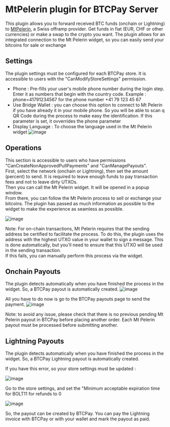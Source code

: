 # MtPelerin plugin for BTCPay Server
This plugin allows you to forward received BTC funds (onchain or Lightning) to <a href="https://www.mtpelerin.com/" target="_blank">MtPelerin</a>, a Swiss offramp provider. Get funds in fiat (EUR, CHF or other currencies) or make a swap to the crypto you want.
The plugin allows for an integrated connection to the Mt Pelerin widget, so you can easily send your bitcoins for sale or exchange

## Settings

The plugin settings must be configured for each BTCPay store. It is accessible to users with the "CanModifyStoreSettings" permission.
- Phone : Pre-fills your user's mobile phone number during the login step. Enter it as numbers that begin with the country code. Example : phone=41791234567 for the phone number +41 79 123 45 67
- Use Bridge Wallet : you can choose this option to connect to Mt Pelerin if you have already it in your mobile phone. So you will be able to scan q QR Code during the process to make easy the identification. If this parameter is set, it ovverrides the phone parameter
- Display Language : To choose the language used in the Mt Pelerin widget
![image](https://github.com/user-attachments/assets/dc64e1bb-89e5-4fcb-9235-2c56c96fe96f)

## Operations

This section is accessible to users who have permissions "CanCreateNonApprovedPullPayments" and "CanManagePayouts".<br/>
First, select the network (onchain or Lightning), then set the amount (percent) to send. It is required to leave enough funds to pay transaction fees and not to leave dirty UTXOs.<br/>
Then you can call the Mt Pelerin widget. It will be opened in a popup window.<br/>
From there, you can follow the Mt Pelerin process to sell or exchange your bitcoins. The plugin has passed as much information as possible to the widget to make the experience as seamless as possible.

![image](https://github.com/user-attachments/assets/08b6fe11-72ed-4ae8-aad4-a6648c243d59)

Note: For on-chain transactions, Mt Pelerin requires that the sending address be certified to facilitate the process. To do this, the plugin uses the address with the highest UTXO value in your wallet to sign a message. This is done automatically, but you'll need to ensure that this UTXO will be used in the sending transaction.<br/>
If this fails, you can manually perform this process via the widget.

## Onchain Payouts

The plugin detects automatically when you have finished the process in the widget.
So, a BTCPay payout is automatically created.
![image](https://github.com/user-attachments/assets/190e2229-44a1-4d67-b288-c8b9976a89d6)

All you have to do now is go to the BTCPay payouts page to send the payment.
![image](https://github.com/user-attachments/assets/6eb429a1-7940-4b63-b974-1116014844df)

Note: to avoid any issue, please check that there is no previous pending Mt Pelerin payout in BTCPay before placing another order. Each Mt Pelerin payout must be processed before submitting another.

## Lightning Payouts

The plugin detects automatically when you have finished the process in the widget.
So, a BTCPay Lightning payout is automatically created.

If you have this error, so your store settings must be updated :

![image](https://github.com/user-attachments/assets/fb5634e8-05a9-49e3-81fe-d9b5178c4885)

Go to the store settings, and set the "Minimum acceptable expiration time for BOLT11 for refunds to 0

![image](https://github.com/user-attachments/assets/43087738-a092-4fea-97a6-ca2b64526a4d)

So, the payout can be created by BTCPay. You can pay the Lightning invoice with BTCPay or with your wallet and mark the payout as paid.

